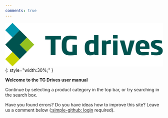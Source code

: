 ```yaml
---
comments: true
---
```


![TG logo](Manual/source/img/TGlogoFull.svg){: style="width:30%;" }   

**Welcome to the TG Drives user manual**   

Continue by selecting a product category in the top bar, or try searching in the search box.   

Have you found errors? Do you have ideas how to improve this site? Leave us a comment below ([:simple-github: login](https://github.com/login) required).